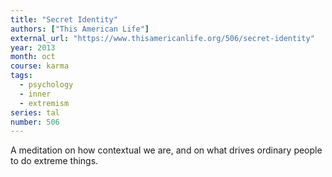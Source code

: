 ```yaml
---
title: "Secret Identity"
authors: ["This American Life"]
external_url: "https://www.thisamericanlife.org/506/secret-identity"
year: 2013
month: oct
course: karma
tags:
  - psychology
  - inner
  - extremism
series: tal
number: 506
---
```


A meditation on how contextual we are, and on what drives ordinary people to do extreme things.
